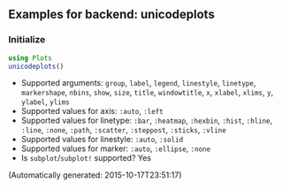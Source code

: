 ## Examples for backend: unicodeplots

### Initialize

```julia
using Plots
unicodeplots()
```

- Supported arguments: `group`, `label`, `legend`, `linestyle`, `linetype`, `markershape`, `nbins`, `show`, `size`, `title`, `windowtitle`, `x`, `xlabel`, `xlims`, `y`, `ylabel`, `ylims`
- Supported values for axis: `:auto`, `:left`
- Supported values for linetype: `:bar`, `:heatmap`, `:hexbin`, `:hist`, `:hline`, `:line`, `:none`, `:path`, `:scatter`, `:steppost`, `:sticks`, `:vline`
- Supported values for linestyle: `:auto`, `:solid`
- Supported values for marker: `:auto`, `:ellipse`, `:none`
- Is `subplot`/`subplot!` supported? Yes

(Automatically generated: 2015-10-17T23:51:17)